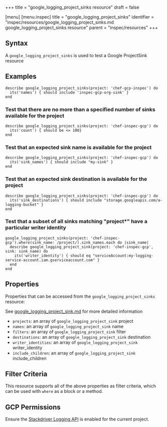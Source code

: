+++
title = "google_logging_project_sinks resource"
draft = false

[menu]
  [menu.inspec]
    title = "google_logging_project_sinks"
    identifier = "inspec/resources/google_logging_project_sinks.md google_logging_project_sinks resource"
    parent = "inspec/resources"
+++


## Syntax
A `google_logging_project_sinks` is used to test a Google ProjectSink resource

## Examples
```
describe google_logging_project_sinks(project: 'chef-gcp-inspec') do
  its('names') { should include 'inspec-gcp-org-sink' }
end
```

### Test that there are no more than a specified number of sinks available for the project

    describe google_logging_project_sinks(project: 'chef-inspec-gcp') do
      its('count') { should be <= 100}
    end

### Test that an expected sink name is available for the project

    describe google_logging_project_sinks(project: 'chef-inspec-gcp') do
      its('sink_names') { should include "my-sink" }
    end

### Test that an expected sink destination is available for the project

    describe google_logging_project_sinks(project: 'chef-inspec-gcp') do
      its('sink_destinations') { should include "storage.googleapis.com/a-logging-bucket" }
    end

### Test that a subset of all sinks matching "project*" have a particular writer identity 

    google_logging_project_sinks(project: 'chef-inspec-gcp').where(sink_name: /project/).sink_names.each do |sink_name|
      describe google_logging_project_sink(project: 'chef-inspec-gcp',  sink: sink_name) do
        its('writer_identity') { should eq "serviceAccount:my-logging-service-account.iam.gserviceaccount.com" }
      end
    end

## Properties
Properties that can be accessed from the `google_logging_project_sinks` resource:

See [google_logging_project_sink.md](google_logging_project_sink.md) for more detailed information
  * `projects`: an array of `google_logging_project_sink` project
  * `names`: an array of `google_logging_project_sink` name
  * `filters`: an array of `google_logging_project_sink` filter
  * `destinations`: an array of `google_logging_project_sink` destination
  * `writer_identities`: an array of `google_logging_project_sink` writer_identity
  * `include_children`: an array of `google_logging_project_sink` include_children

## Filter Criteria
This resource supports all of the above properties as filter criteria, which can be used
with `where` as a block or a method.

## GCP Permissions

Ensure the [Stackdriver Logging API](https://console.cloud.google.com/apis/library/logging.googleapis.com/) is enabled for the current project.
